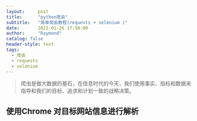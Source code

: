 ```yaml
---
layout:     post
title:      "python爬虫"
subtitle:   "简单爬虫教程(requests + selenium )"
date:       2022-01-26 17:58:00
author:     "Raymond"
catalog: false
header-style: text
tags:
  - 爬虫
  - requests
  - selenium
---
```

> 爬虫是做大数据的基石，在信息时代的今天，我们使用事实、指标和数据来指导和我们的目标、追求和计划一致的战略决策。


## 使用Chrome 对目标网站信息进行解析


